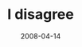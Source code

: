 ---
layout: base.njk
title : 'I disagree' 
view_title : 'I disagree' 
year : '2008' 
date : '2008-04-14' 
img_file : '/drawing/idisagree.png' 
html_file : 'idisagree' 
next_html : 'schoolruinedmylife.html' 
year_order : '160' 
permalink : "title/{{html_file}}.html"
---